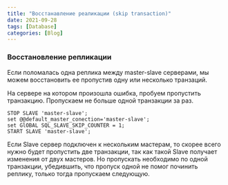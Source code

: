 ```yaml
---
title: "Восстанавление реаликации (skip transaction)"
date: 2021-09-28
tags: [Database]
categories: [Blog]
---
```


### Восстановление репликации

Если поломалась одна реплика между master-slave серверами, мы можем восстановить ее пропустив одну или несколько транзаций.

На сервере на котором произошла ошибка, пробуем пропустить транзакцию. Пропускаем не больше одной транзакции за раз.

```
STOP SLAVE 'master-slave';
set @@default_master_conection='master-slave';
set GlOBAL SQL_SLAVE_SKIP_COUNTER = 1;
START SLAVE 'master-slave';
```

Если Slave сервер подключен к нескольким мастерам, то скорее всего нужно будет пропустить две транзакции, так как такой Slave получает изменения от двух мастеров. Но пропускать необходимо по одной транзакции, убедившить, что пропуск одной не помог починить реплику, только тогда пропускаем следующую.
